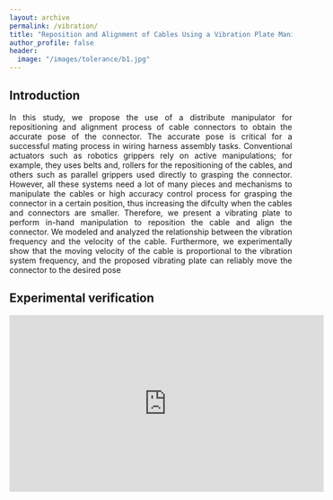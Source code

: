 ```yaml
---
layout: archive
permalink: /vibration/
title: "Reposition and Alignment of Cables Using a Vibration Plate Manipulator for Wire Harness Assembly Tasks"
author_profile: false
header:
  image: "/images/tolerance/b1.jpg"
---
```


## Introduction

 <P ALIGN="justify">In this study, we propose the use of a distribute manipulator for repositioning and alignment process of cable connectors to obtain the accurate pose of the connector. The accurate pose is critical for a successful mating process in wiring harness assembly tasks. Conventional actuators such as robotics grippers rely on active manipulations; for example, they uses belts and, rollers for the repositioning of the cables, and others such as parallel grippers used directly to grasping the connector. However, all these systems need a lot of many pieces and mechanisms to manipulate the cables or high accuracy control process for grasping the connector in a certain position, thus increasing the difculty when the cables and connectors are smaller. Therefore, we present a vibrating plate to perform in-hand manipulation to reposition the cable and align the connector. We modeled and analyzed the relationship between the vibration frequency and the velocity of the cable. Furthermore, we experimentally show that the moving velocity of the cable is proportional to the vibration system frequency, and the proposed vibrating plate can reliably move the connector to the desired pose  </P>

## Experimental verification

<iframe width="560" height="315" src="https://www.youtube.com/embed/2A2MwpBGOE0" frameborder="0" allow="accelerometer; autoplay; encrypted-media; gyroscope; picture-in-picture" allowfullscreen></iframe>
 

<!-- <P ALIGN="center"><img src="{{ site.url }}{{ site.baseurl }}/images/vibration/allprocess.png" width="700"></P> -->

<!-- ## Implementation and experimental verification

<iframe width="560" height="315" src="https://www.youtube.com/embed/V-Hea1yU2Ko" frameborder="0" allow="accelerometer; autoplay; encrypted-media; gyroscope; picture-in-picture" allowfullscreen></iframe>

<P ALIGN="center"><img src="{{ site.url }}{{ site.baseurl }}/images/vibration/conectors.png" width="700"></P>

## Type 1 cable connector
<iframe width="560" height="315" src="https://www.youtube.com/embed/6JdgaQzaCP0" frameborder="0" allow="accelerometer; autoplay; encrypted-media; gyroscope; picture-in-picture" allowfullscreen></iframe>

## Type 2 cable connector
<iframe width="560" height="315" src="https://www.youtube.com/embed/mq9-K1Rfub4" frameborder="0" allow="accelerometer; autoplay; encrypted-media; gyroscope; picture-in-picture" allowfullscreen></iframe>

## Type 3 cable connector
<iframe width="560" height="315" src="https://www.youtube.com/embed/2y-6WHcR9g0" frameborder="0" allow="accelerometer; autoplay; encrypted-media; gyroscope; picture-in-picture" allowfullscreen></iframe> -->


